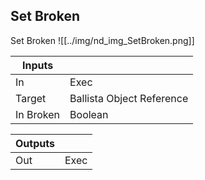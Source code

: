 ## Set Broken
Set Broken
![[../img/nd_img_SetBroken.png]]

|Inputs||
|--|--|
| In | Exec |
| Target | Ballista Object Reference |
| In Broken | Boolean |

|Outputs||
|--|--|
| Out | Exec |
